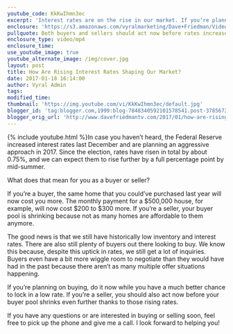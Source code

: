 ```yaml
---
youtube_code: KkKwIhmn3ec
excerpt: 'Interest rates are on the rise in our market. If you’re planning on buying or selling, here’s what you need to do.'
enclosure: 'https://s3.amazonaws.com/vyralmarketing/Dave+Friedman/Videos/2017/How+Are+Rising+Interest+Rates+Shaping+Our+Market%253F+-+Charleston+%2526+Mt.+Pleasant.mp4'
pullquote: Both buyers and sellers should act now before rates increase further.
enclosure_type: video/mp4
enclosure_time:
use_youtube_image: true
youtube_alternate_image: /img/cover.jpg
layout: post
title: How Are Rising Interest Rates Shaping Our Market?
date: 2017-01-18 16:14:00
author: Vyral Admin
tags:
modified_time:
thumbnail: 'https://img.youtube.com/vi/KkKwIhmn3ec/default.jpg'
blogger_id: 'tag:blogger.com,1999:blog-7848340592101578541.post-378567214564476515'
blogger_orig_url: 'http://www.davefriedmantv.com/2017/01/how-are-rising-interest-rates-shaping.html'
---
```



{% include youtube.html %}In case you haven’t heard, the Federal Reserve increased interest rates last December and are planning an aggressive approach in 2017. Since the election, rates have risen in total by about 0.75%, and we can expect them to rise further by a full percentage point by mid-summer.

What does that mean for you as a buyer or seller?

If you’re a buyer, the same home that you could’ve purchased last year will now cost you more. The monthly payment for a $500,000 house, for example, will now cost $200 to $300 more. If you’re a seller, your buyer pool is shrinking because not as many homes are affordable to them anymore.

The good news is that we still have historically low inventory and interest rates. There are also still plenty of buyers out there looking to buy. We know this because, despite this uptick in rates, we still get a lot of inquiries. Buyers even have a bit more wiggle room to negotiate than they would have had in the past because there aren’t as many multiple offer situations happening.

If you’re planning on buying, do it now while you have a much better chance to lock in a low rate. If you’re a seller, you should also act now before your buyer pool shrinks even further thanks to those rising rates.

If you have any questions or are interested in buying or selling soon, feel free to pick up the phone and give me a call. I look forward to helping you!
